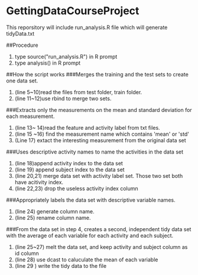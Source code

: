 # GettingDataCourseProject

This reporsitory will include run_analysis.R file which will generate tidyData.txt

##Procedure
1. type source("run_analysis.R") in R prompt
2. type analysis() in R prompt

##How the script works
###Merges the training and the test sets to create one data set.
1. (line 5~10)read the files from test folder, train folder.
2. (line 11~12)use rbind to merge two sets. 

###Extracts only the measurements on the mean and standard deviation for each measurement.
1. (line 13~ 14)read the feature and activity label from txt files.
2. (line 15 ~16) find the measurement name which contains 'mean' or 'std'
3. (Line 17) extact the interesting measurement from the original data set 

###Uses descriptive activity names to name the activities in the data set
1. (line 18)append activity index to the data set
2. (line 19) append subject index to the data set
3. (line 20,21) merge data set with activity label set. Those two set both have acitivity index.
4. (line 22,23) drop the useless activity index column

###Appropriately labels the data set with descriptive variable names. 
1. (line 24) generate column name.
2. (line 25) rename column name.

###From the data set in step 4, creates a second, independent tidy data set with the average of each variable for each activity and each subject.
1. (line 25~27) melt the data set, and keep activity and subject column as id column
2. (line 28) use dcast to caluculate the mean of each variable
3. (line 29 ) write the tidy data to the file